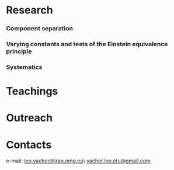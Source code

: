 # Research

### Component separation 
### Varying constants and tests of the Einstein equivalence principle
### Systematics

# Teachings

# Outreach 
# Contacts

e-mail: leo.vacher@irap.omp.eu\\
vacher.leo.etu@gmail.com
